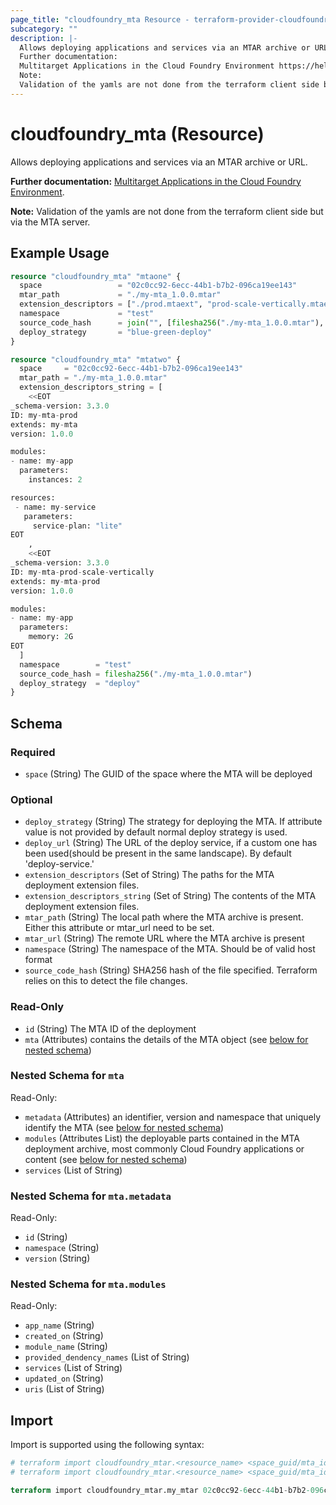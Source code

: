 ```yaml
---
page_title: "cloudfoundry_mta Resource - terraform-provider-cloudfoundry"
subcategory: ""
description: |-
  Allows deploying applications and services via an MTAR archive or URL.
  Further documentation:
  Multitarget Applications in the Cloud Foundry Environment https://help.sap.com/docs/btp/sap-business-technology-platform/multitarget-applications-in-cloud-foundry-environment.
  Note:
  Validation of the yamls are not done from the terraform client side but via the MTA server.
---
```


# cloudfoundry_mta (Resource)

Allows deploying applications and services via an MTAR archive or URL.
		
__Further documentation:__ 
 [Multitarget Applications in the Cloud Foundry Environment](https://help.sap.com/docs/btp/sap-business-technology-platform/multitarget-applications-in-cloud-foundry-environment).

__Note:__ 
 Validation of the yamls are not done from the terraform client side but via the MTA server.

## Example Usage

```terraform
resource "cloudfoundry_mta" "mtaone" {
  space                 = "02c0cc92-6ecc-44b1-b7b2-096ca19ee143"
  mtar_path             = "./my-mta_1.0.0.mtar"
  extension_descriptors = ["./prod.mtaext", "prod-scale-vertically.mtaext"]
  namespace             = "test"
  source_code_hash      = join("", [filesha256("./my-mta_1.0.0.mtar"), filesha256("./prod.mtaext"), filesha256("prod-scale-vertically.mtaext")])
  deploy_strategy       = "blue-green-deploy"
}

resource "cloudfoundry_mta" "mtatwo" {
  space     = "02c0cc92-6ecc-44b1-b7b2-096ca19ee143"
  mtar_path = "./my-mta_1.0.0.mtar"
  extension_descriptors_string = [
    <<EOT
_schema-version: 3.3.0
ID: my-mta-prod
extends: my-mta
version: 1.0.0

modules:
- name: my-app
  parameters:
    instances: 2

resources:
 - name: my-service
   parameters:
     service-plan: "lite"
EOT
    ,
    <<EOT
_schema-version: 3.3.0
ID: my-mta-prod-scale-vertically
extends: my-mta-prod
version: 1.0.0

modules:
- name: my-app
  parameters:
    memory: 2G
EOT  
  ]
  namespace        = "test"
  source_code_hash = filesha256("./my-mta_1.0.0.mtar")
  deploy_strategy  = "deploy"
}
```

<!-- schema generated by tfplugindocs -->
## Schema

### Required

- `space` (String) The GUID of the space where the MTA will be deployed

### Optional

- `deploy_strategy` (String) The strategy for deploying the MTA. If attribute value is not provided by default normal deploy strategy is used.
- `deploy_url` (String) The URL of the deploy service, if a custom one has been used(should be present in the same landscape). By default 'deploy-service.<system-domain>'
- `extension_descriptors` (Set of String) The paths for the MTA deployment extension files.
- `extension_descriptors_string` (Set of String) The contents of the MTA deployment extension files.
- `mtar_path` (String) The local path where the MTA archive is present. Either this attribute or mtar_url need to be set.
- `mtar_url` (String) The remote URL where the MTA archive is present
- `namespace` (String) The namespace of the MTA. Should be of valid host format
- `source_code_hash` (String) SHA256 hash of the file specified. Terraform relies on this to detect the file changes.

### Read-Only

- `id` (String) The MTA ID of the deployment
- `mta` (Attributes) contains the details of the MTA object (see [below for nested schema](#nestedatt--mta))

<a id="nestedatt--mta"></a>
### Nested Schema for `mta`

Read-Only:

- `metadata` (Attributes) an identifier, version and namespace that uniquely identify the MTA (see [below for nested schema](#nestedatt--mta--metadata))
- `modules` (Attributes List) the deployable parts contained in the MTA deployment archive, most commonly Cloud Foundry applications or content (see [below for nested schema](#nestedatt--mta--modules))
- `services` (List of String)

<a id="nestedatt--mta--metadata"></a>
### Nested Schema for `mta.metadata`

Read-Only:

- `id` (String)
- `namespace` (String)
- `version` (String)


<a id="nestedatt--mta--modules"></a>
### Nested Schema for `mta.modules`

Read-Only:

- `app_name` (String)
- `created_on` (String)
- `module_name` (String)
- `provided_dendency_names` (List of String)
- `services` (List of String)
- `updated_on` (String)
- `uris` (List of String)

## Import

Import is supported using the following syntax:

```terraform
# terraform import cloudfoundry_mtar.<resource_name> <space_guid/mta_id> OR 
# terraform import cloudfoundry_mtar.<resource_name> <space_guid/mta_id/namespace> if MTA in custom namespace

terraform import cloudfoundry_mtar.my_mtar 02c0cc92-6ecc-44b1-b7b2-096ca19ee143/a.cf.app/hello
```